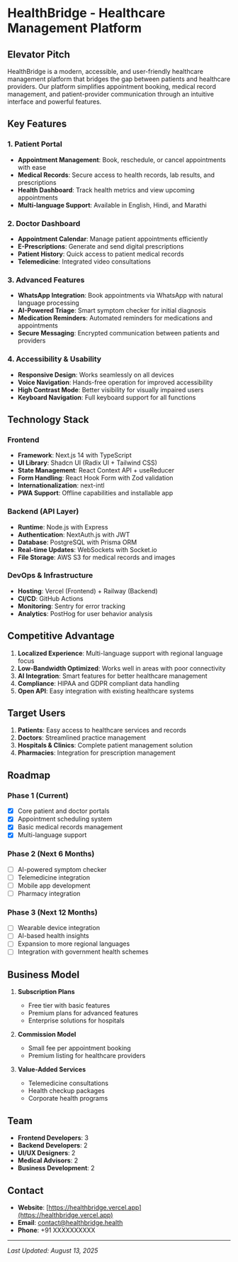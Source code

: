 # HealthBridge - Healthcare Management Platform

## Elevator Pitch
HealthBridge is a modern, accessible, and user-friendly healthcare management platform that bridges the gap between patients and healthcare providers. Our platform simplifies appointment booking, medical record management, and patient-provider communication through an intuitive interface and powerful features.

## Key Features

### 1. Patient Portal
- **Appointment Management**: Book, reschedule, or cancel appointments with ease
- **Medical Records**: Secure access to health records, lab results, and prescriptions
- **Health Dashboard**: Track health metrics and view upcoming appointments
- **Multi-language Support**: Available in English, Hindi, and Marathi

### 2. Doctor Dashboard
- **Appointment Calendar**: Manage patient appointments efficiently
- **E-Prescriptions**: Generate and send digital prescriptions
- **Patient History**: Quick access to patient medical records
- **Telemedicine**: Integrated video consultations

### 3. Advanced Features
- **WhatsApp Integration**: Book appointments via WhatsApp with natural language processing
- **AI-Powered Triage**: Smart symptom checker for initial diagnosis
- **Medication Reminders**: Automated reminders for medications and appointments
- **Secure Messaging**: Encrypted communication between patients and providers

### 4. Accessibility & Usability
- **Responsive Design**: Works seamlessly on all devices
- **Voice Navigation**: Hands-free operation for improved accessibility
- **High Contrast Mode**: Better visibility for visually impaired users
- **Keyboard Navigation**: Full keyboard support for all functions

## Technology Stack

### Frontend
- **Framework**: Next.js 14 with TypeScript
- **UI Library**: Shadcn UI (Radix UI + Tailwind CSS)
- **State Management**: React Context API + useReducer
- **Form Handling**: React Hook Form with Zod validation
- **Internationalization**: next-intl
- **PWA Support**: Offline capabilities and installable app

### Backend (API Layer)
- **Runtime**: Node.js with Express
- **Authentication**: NextAuth.js with JWT
- **Database**: PostgreSQL with Prisma ORM
- **Real-time Updates**: WebSockets with Socket.io
- **File Storage**: AWS S3 for medical records and images

### DevOps & Infrastructure
- **Hosting**: Vercel (Frontend) + Railway (Backend)
- **CI/CD**: GitHub Actions
- **Monitoring**: Sentry for error tracking
- **Analytics**: PostHog for user behavior analysis

## Competitive Advantage

1. **Localized Experience**: Multi-language support with regional language focus
2. **Low-Bandwidth Optimized**: Works well in areas with poor connectivity
3. **AI Integration**: Smart features for better healthcare management
4. **Compliance**: HIPAA and GDPR compliant data handling
5. **Open API**: Easy integration with existing healthcare systems

## Target Users

1. **Patients**: Easy access to healthcare services and records
2. **Doctors**: Streamlined practice management
3. **Hospitals & Clinics**: Complete patient management solution
4. **Pharmacies**: Integration for prescription management

## Roadmap

### Phase 1 (Current)
- [x] Core patient and doctor portals
- [x] Appointment scheduling system
- [x] Basic medical records management
- [x] Multi-language support

### Phase 2 (Next 6 Months)
- [ ] AI-powered symptom checker
- [ ] Telemedicine integration
- [ ] Mobile app development
- [ ] Pharmacy integration

### Phase 3 (Next 12 Months)
- [ ] Wearable device integration
- [ ] AI-based health insights
- [ ] Expansion to more regional languages
- [ ] Integration with government health schemes

## Business Model

1. **Subscription Plans**
   - Free tier with basic features
   - Premium plans for advanced features
   - Enterprise solutions for hospitals

2. **Commission Model**
   - Small fee per appointment booking
   - Premium listing for healthcare providers

3. **Value-Added Services**
   - Telemedicine consultations
   - Health checkup packages
   - Corporate health programs

## Team

- **Frontend Developers**: 3
- **Backend Developers**: 2
- **UI/UX Designers**: 2
- **Medical Advisors**: 2
- **Business Development**: 2

## Contact

- **Website**: [https://healthbridge.vercel.app](https://healthbridge.vercel.app)
- **Email**: contact@healthbridge.health
- **Phone**: +91 XXXXXXXXXX

---
*Last Updated: August 13, 2025*
